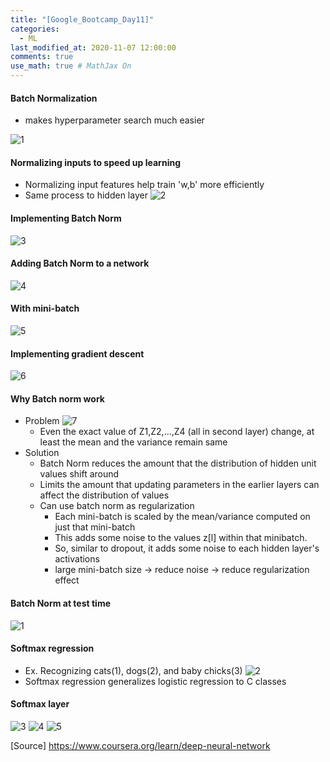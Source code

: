 ```yaml
---
title: "[Google_Bootcamp_Day11]"
categories: 
  - ML
last_modified_at: 2020-11-07 12:00:00
comments: true
use_math: true # MathJax On
---
```


#### Batch Normalization
- makes hyperparameter search much easier

![1](https://user-images.githubusercontent.com/62474292/102929372-d5c74680-44dd-11eb-9f19-721af2a89379.png)

#### Normalizing inputs to speed up learning
- Normalizing input features help train 'w,b' more efficiently
- Same process to hidden layer
![2](https://user-images.githubusercontent.com/62474292/102929410-e1b30880-44dd-11eb-8ce7-196b4e71df2b.png)

#### Implementing Batch Norm
![3](https://user-images.githubusercontent.com/62474292/102929399-df50ae80-44dd-11eb-9333-a38bc5136409.png)

#### Adding Batch Norm to a network
![4](https://user-images.githubusercontent.com/62474292/102929404-e081db80-44dd-11eb-9d00-b4c527b3b42d.png)

#### With mini-batch
![5](https://user-images.githubusercontent.com/62474292/102929407-e11a7200-44dd-11eb-9066-5610f3d2eebd.png)

#### Implementing gradient descent
![6](https://user-images.githubusercontent.com/62474292/102929377-d6f87380-44dd-11eb-81d7-64a7c455a75b.png)

#### Why Batch norm work
- Problem
![7](https://user-images.githubusercontent.com/62474292/102929402-dfe94500-44dd-11eb-9b02-d52b08365494.png)
  - Even the exact value of Z1,Z2,...,Z4 (all in second layer) change, at least the mean and the variance remain same
- Solution
  - Batch Norm reduces the amount that the distribution of hidden unit values shift around
  - Limits the amount that updating parameters in the earlier layers can affect the distribution of values
  - Can use batch norm as regularization
    - Each mini-batch is scaled by the mean/variance computed on just that mini-batch
    - This adds some noise to the values z[l] within that minibatch.
    - So, similar to dropout, it adds some noise to each hidden layer's activations
    - large mini-batch size -> reduce noise -> reduce regularization effect

#### Batch Norm at test time
![1](https://user-images.githubusercontent.com/62474292/102929939-d90f0200-44de-11eb-9236-a992b139d625.png)

#### Softmax regression
- Ex. Recognizing cats(1), dogs(2), and baby chicks(3)
![2](https://user-images.githubusercontent.com/62474292/102929937-d8766b80-44de-11eb-9c26-e3672e011a6d.png)
- Softmax regression generalizes logistic regression to C classes


#### Softmax layer
![3](https://user-images.githubusercontent.com/62474292/102929938-d90f0200-44de-11eb-8b17-5bfd150365d0.png)
![4](https://user-images.githubusercontent.com/62474292/102929935-d7ddd500-44de-11eb-81e3-15ed5b85bd62.png)
![5](https://user-images.githubusercontent.com/62474292/102929932-d6aca800-44de-11eb-86b4-c16d3cab6bab.png)



[Source] https://www.coursera.org/learn/deep-neural-network
